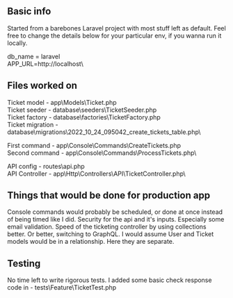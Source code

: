 ## Basic info

Started from a barebones Laravel project with most stuff left as default.
Feel free to change the details below for your particular env, if you wanna run it locally.

db_name = laravel\
APP_URL=http://localhost\


## Files worked on 
Ticket model - app\Models\Ticket.php\
Ticket seeder - database\seeders\TicketSeeder.php\
Ticket factory - database\factories\TicketFactory.php\
Ticket migration - database\migrations\2022_10_24_095042_create_tickets_table.php\

First command - app\Console\Commands\CreateTickets.php\
Second command - app\Console\Commands\ProcessTickets.php\

API config - routes\api.php\
API Controller - app\Http\Controllers\API\TicketController.php\



## Things that would be done for production app
Console commands would probably be scheduled, or done at once instead of being timed like I did.
Security for the api and it's inputs. Especially some email validation.
Speed of the ticketing controller by using collections better. Or better, switching to GraphQL.
I would assume User and Ticket models would be in a relationship. Here they are separate.

## Testing
No time left to write rigorous tests.
I added some basic check response code in - tests\Feature\TicketTest.php
